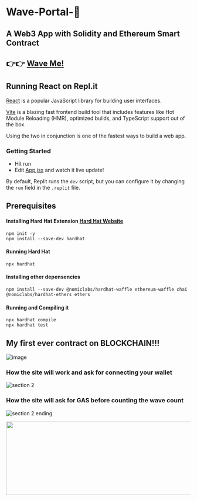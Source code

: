 # Wave-Portal-👋
## A Web3 App with Solidity and Ethereum Smart Contract
## 👉👉 [Wave Me!](https://waveportal-starter-project.tunna-7.repl.co/)


## Running React on Repl.it

[React](https://reactjs.org/) is a popular JavaScript library for building user interfaces.

[Vite](https://vitejs.dev/) is a blazing fast frontend build tool that includes features like Hot Module Reloading (HMR), optimized builds, and TypeScript support out of the box.

Using the two in conjunction is one of the fastest ways to build a web app.

### Getting Started
- Hit run
- Edit [App.jsx](#src/App.jsx) and watch it live update!

By default, Replit runs the `dev` script, but you can configure it by changing the `run` field in the `.replit` file.



## Prerequisites

#### Installing Hard Hat Extension [Hard Hat Website](https://hardhat.org/)
    npm init -y
    npm install --save-dev hardhat

#### Running Hard Hat
    npx hardhat
    
#### Installing other depensencies
    npm install --save-dev @nomiclabs/hardhat-waffle ethereum-waffle chai @nomiclabs/hardhat-ethers ethers
 
#### Running and Compiling it
    npx hardhat compile
    npx hardhat test

## My first ever contract on BLOCKCHAIN!!!
![image](https://user-images.githubusercontent.com/66274690/146676773-e6538efe-2b9f-40e2-9a62-4761f2629c20.png)

### How the site will work and ask for connecting your wallet
![section 2](https://user-images.githubusercontent.com/66274690/146676921-16a21c0e-649e-4d2d-be83-254376d7afab.gif)

### How the site will ask for GAS before counting the wave count
![section 2 ending](https://user-images.githubusercontent.com/66274690/146689328-c8267a1f-5d28-4c6d-a711-4bd7437e9f64.gif)

<p align="center">
  <img width="600" height="200" src="https://user-images.githubusercontent.com/66274690/146689994-0ecdf434-0329-4921-8fa5-abf2a904f06f.png">
</p>




